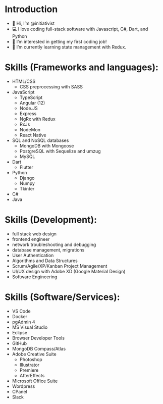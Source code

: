 # Introduction
- 👋 Hi, I’m @initiativist
- 💻 I love coding full-stack software with Javascript, C#, Dart, and Python
- 👀 I’m interested in getting my first coding job!
- 🌱 I’m currently learning state management with Redux.

# Skills (Frameworks and languages):
- HTML/CSS
  - CSS preprocessing with SASS
- JavaScript
  - TypeScript
  - Angular (12)
  - Node.JS
  - Express
  - NgRx with Redux
  - RxJs
  - NodeMon
  - React Native
- SQL and NoSQL databases
  - MongoDB with Mongoose
  - PostgreSQL with Sequelize and umzug
  - MySQL
- Dart
  - Flutter
- Python
  - Django
  - Numpy
  - Tkinter
- C#
- Java

# Skills (Development):
- full stack web design
- frontend engineer
- network troubleshooting and debugging
- database management, migrations
- User Authentication
- Algorithms and Data Structures
- Scrum/Agile/XP/Kanban Project Management
- UI/UX design with Adobe XD (Google Material Design)
- Software Engineering

# Skills (Software/Services):
- VS Code
- Docker
- pgAdmin 4
- MS Visual Studio
- Eclipse
- Browser Developer Tools
- GitHub
- MongoDB Compass/Atlas
- Adobe Creative Suite
  - Photoshop
  - Illustrator
  - Premiere
  - AfterEffects
- Microsoft Office Suite
- Wordpress
- CPanel
- Slack

<!---
initiativist/initiativist is a ✨ special ✨ repository because its `README.md` (this file) appears on your GitHub profile.
You can click the Preview link to take a look at your changes.
--->
